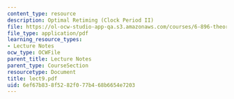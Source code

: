 ```yaml
---
content_type: resource
description: Optimal Retiming (Clock Period II)
file: https://ol-ocw-studio-app-qa.s3.amazonaws.com/courses/6-896-theory-of-parallel-hardware-sma-5511-spring-2004/6ef67b838f5282f077b468b6654e7203_lect9.pdf
file_type: application/pdf
learning_resource_types:
- Lecture Notes
ocw_type: OCWFile
parent_title: Lecture Notes
parent_type: CourseSection
resourcetype: Document
title: lect9.pdf
uid: 6ef67b83-8f52-82f0-77b4-68b6654e7203
---
```

